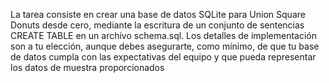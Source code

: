 La tarea consiste en crear una base de datos SQLite para Union Square Donuts desde cero, mediante la escritura de un conjunto de sentencias CREATE TABLE en un archivo schema.sql. Los detalles de implementación son a tu elección, aunque debes asegurarte, como mínimo, de que tu base de datos cumpla con las expectativas del equipo y que pueda representar los datos de muestra proporcionados
